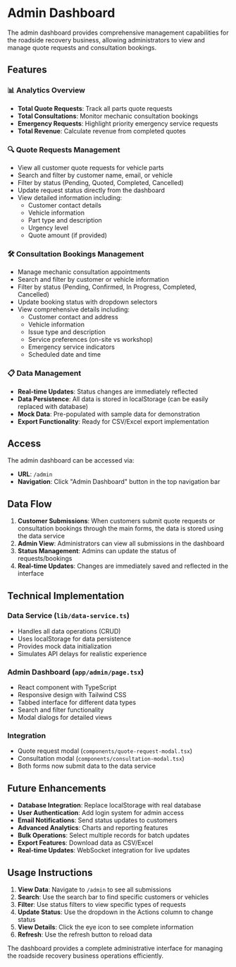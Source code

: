 # Admin Dashboard

The admin dashboard provides comprehensive management capabilities for the roadside recovery business, allowing administrators to view and manage quote requests and consultation bookings.

## Features

### 📊 Analytics Overview
- **Total Quote Requests**: Track all parts quote requests
- **Total Consultations**: Monitor mechanic consultation bookings
- **Emergency Requests**: Highlight priority emergency service requests
- **Total Revenue**: Calculate revenue from completed quotes

### 🔍 Quote Requests Management
- View all customer quote requests for vehicle parts
- Search and filter by customer name, email, or vehicle
- Filter by status (Pending, Quoted, Completed, Cancelled)
- Update request status directly from the dashboard
- View detailed information including:
  - Customer contact details
  - Vehicle information
  - Part type and description
  - Urgency level
  - Quote amount (if provided)

### 🛠️ Consultation Bookings Management
- Manage mechanic consultation appointments
- Search and filter by customer or vehicle information
- Filter by status (Pending, Confirmed, In Progress, Completed, Cancelled)
- Update booking status with dropdown selectors
- View comprehensive details including:
  - Customer contact and address
  - Vehicle information
  - Issue type and description
  - Service preferences (on-site vs workshop)
  - Emergency service indicators
  - Scheduled date and time

### 📋 Data Management
- **Real-time Updates**: Status changes are immediately reflected
- **Data Persistence**: All data is stored in localStorage (can be easily replaced with database)
- **Mock Data**: Pre-populated with sample data for demonstration
- **Export Functionality**: Ready for CSV/Excel export implementation

## Access

The admin dashboard can be accessed via:
- **URL**: `/admin`
- **Navigation**: Click "Admin Dashboard" button in the top navigation bar

## Data Flow

1. **Customer Submissions**: When customers submit quote requests or consultation bookings through the main forms, the data is stored using the data service
2. **Admin View**: Administrators can view all submissions in the dashboard
3. **Status Management**: Admins can update the status of requests/bookings
4. **Real-time Updates**: Changes are immediately saved and reflected in the interface

## Technical Implementation

### Data Service (`lib/data-service.ts`)
- Handles all data operations (CRUD)
- Uses localStorage for data persistence
- Provides mock data initialization
- Simulates API delays for realistic experience

### Admin Dashboard (`app/admin/page.tsx`)
- React component with TypeScript
- Responsive design with Tailwind CSS
- Tabbed interface for different data types
- Search and filter functionality
- Modal dialogs for detailed views

### Integration
- Quote request modal (`components/quote-request-modal.tsx`)
- Consultation modal (`components/consultation-modal.tsx`)
- Both forms now submit data to the data service

## Future Enhancements

- **Database Integration**: Replace localStorage with real database
- **User Authentication**: Add login system for admin access
- **Email Notifications**: Send status updates to customers
- **Advanced Analytics**: Charts and reporting features
- **Bulk Operations**: Select multiple records for batch updates
- **Export Features**: Download data as CSV/Excel
- **Real-time Updates**: WebSocket integration for live updates

## Usage Instructions

1. **View Data**: Navigate to `/admin` to see all submissions
2. **Search**: Use the search bar to find specific customers or vehicles
3. **Filter**: Use status filters to view specific types of requests
4. **Update Status**: Use the dropdown in the Actions column to change status
5. **View Details**: Click the eye icon to see complete information
6. **Refresh**: Use the refresh button to reload data

The dashboard provides a complete administrative interface for managing the roadside recovery business operations efficiently. 